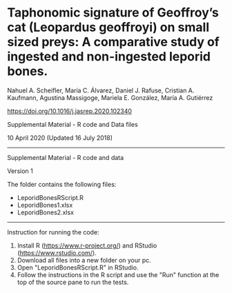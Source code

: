 # Taphonomic signature of Geoffroy’s cat (Leopardus geoffroyi) on small sized preys: A comparative study of ingested and non-ingested leporid bones.

Nahuel A. Scheifler, María C. Álvarez, Daniel J. Rafuse, Cristian A. Kaufmann, Agustina Massigoge, Mariela E. González, María A. Gutiérrez

https://doi.org/10.1016/j.jasrep.2020.102340

Supplemental Material - R code and Data files

10 April 2020 (Updated 16 July 2018)

-------------------------------------------------------------------------------------------------------------------------------------------------

Supplemental Material - R code and data 

Version 1

The folder contains the following files:
- LeporidBonesRScript.R
- LeporidBones1.xlsx
- LeporidBones2.xlsx

-------------------------------------------------------------------------------------------------------------------------------------------------

Instruction for running the code:

1. Install R (https://www.r-project.org/) and RStudio (https://www.rstudio.com/).
2. Download all files into a new folder on your pc.
3. Open "LeporidBonesRScript.R" in RStudio.
4. Follow the instructions in the R script and use the "Run" function at the top of the source pane to run the tests.

